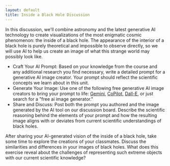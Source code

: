 ```yaml
---
layout: default
title: Inside a Black Hole Discussion
---
```


In this discussion, we'll combine astronomy and the latest generative AI technology to create visualizations of the most enigmatic cosmic phenomenon: the inside of a black hole. The appearance of the interior of a black hole is purely theoretical and impossible to observe directly, so we will use AI to help us create an image of what this strange world may possibly look like.

- Craft Your AI Prompt: Based on your knowledge from the course and any additional research you find necessary, write a detailed prompt for a generative AI image creator. Your prompt should reflect the scientific concepts we learn about in this unit.
- Generate Your Image: Use one of the following free generative AI image creators to bring your prompt to life: [Gemini](https://gemini.google.com/), [CoPilot](https://copilot.microsoft.com/), [Dall-E](https://openai.com/dall-e-2), or just search for a "free ai image generator." 
- Share and Discuss: Post both the prompt you authored and the image generated by the AI tool on our discussion board. Describe the scientific reasoning behind the elements of your prompt and how the resulting image aligns with or deviates from current scientific understandings of black holes.

After sharing your AI-generated vision of the inside of a black hole, take some time to explore the creations of your classmates. Discuss the similarities and differences in your images of black holes. What does this exercise reveal about the challenges of representing such extreme objects with our current scientific knowledge?
